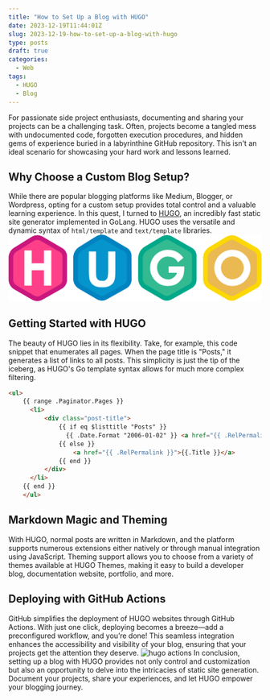 ```yaml
---
title: "How to Set Up a Blog with HUGO"
date: 2023-12-19T11:44:01Z
slug: 2023-12-19-how-to-set-up-a-blog-with-hugo
type: posts
draft: true
categories:
  - Web
tags:
  - HUGO
  - Blog
---
```

For passionate side project enthusiasts, documenting and sharing your projects can be a challenging task. Often, projects become a tangled mess with undocumented code, forgotten execution procedures, and hidden gems of experience buried in a labyrinthine GitHub repository. This isn't an ideal scenario for showcasing your hard work and lessons learned.
## Why Choose a Custom Blog Setup?
While there are popular blogging platforms like Medium, Blogger, or Wordpress, opting for a custom setup provides total control and a valuable learning experience. In this quest, I turned to [HUGO](https://gohugo.io/), an incredibly fast static site generator implemented in GoLang. HUGO uses the versatile and dynamic syntax of `html/template` and `text/template` libraries.
![HUGO Logo](https://raw.githubusercontent.com/gohugoio/gohugoioTheme/master/static/images/hugo-logo-wide.svg?sanitize%253Dtrue)
## Getting Started with HUGO
The beauty of HUGO lies in its flexibility. Take, for example, this code snippet that enumerates all pages. When the page title is "Posts," it generates a list of links to all posts. This simplicity is just the tip of the iceberg, as HUGO's Go template syntax allows for much more complex filtering.
```html
<ul>
	{{ range .Paginator.Pages }}
	  <li>
		  <div class="post-title">
			  {{ if eq $listtitle "Posts" }}
			    {{ .Date.Format "2006-01-02" }} <a href="{{ .RelPermalink }}">{{.Title }}</a>
			  {{ else }}
				  <a href="{{ .RelPermalink }}">{{.Title }}</a>
			  {{ end }}
		  </div>
	  </li>
	{{ end }}
	</ul>
  ```
## Markdown Magic and Theming
With HUGO, normal posts are written in Markdown, and the platform supports numerous extensions either natively or through manual integration using JavaScript. Theming support allows you to choose from a variety of themes available at HUGO Themes, making it easy to build a developer blog, documentation website, portfolio, and more.
## Deploying with GitHub Actions
GitHub simplifies the deployment of HUGO websites through GitHub Actions. With just one click, deploying becomes a breeze—add a preconfigured workflow, and you’re done! This seamless integration enhances the accessibility and visibility of your blog, ensuring that your projects get the attention they deserve.
![hugo actions](/images/hugo_actions.jpeg)
In conclusion, setting up a blog with HUGO provides not only control and customization but also an opportunity to delve into the intricacies of static site generation. Document your projects, share your experiences, and let HUGO empower your blogging journey.